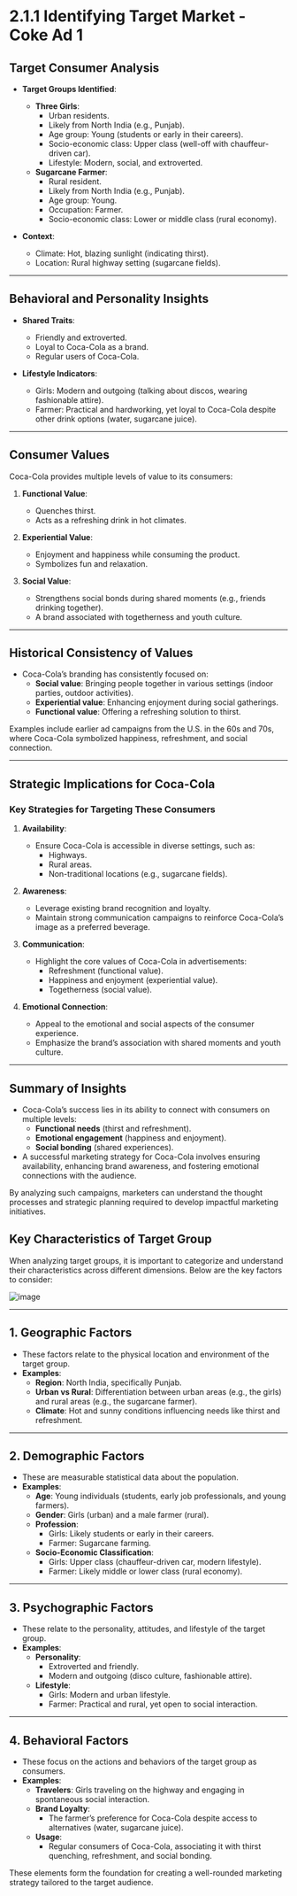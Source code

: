 # 2.1.1 Identifying Target Market - Coke Ad 1

## Target Consumer Analysis
- **Target Groups Identified**:
  - **Three Girls**:
    - Urban residents.
    - Likely from North India (e.g., Punjab).
    - Age group: Young (students or early in their careers).
    - Socio-economic class: Upper class (well-off with chauffeur-driven car).
    - Lifestyle: Modern, social, and extroverted.
  - **Sugarcane Farmer**:
    - Rural resident.
    - Likely from North India (e.g., Punjab).
    - Age group: Young.
    - Occupation: Farmer.
    - Socio-economic class: Lower or middle class (rural economy).

- **Context**:
  - Climate: Hot, blazing sunlight (indicating thirst).
  - Location: Rural highway setting (sugarcane fields).

---

## Behavioral and Personality Insights
- **Shared Traits**:
  - Friendly and extroverted.
  - Loyal to Coca-Cola as a brand.
  - Regular users of Coca-Cola.

- **Lifestyle Indicators**:
  - Girls: Modern and outgoing (talking about discos, wearing fashionable attire).
  - Farmer: Practical and hardworking, yet loyal to Coca-Cola despite other drink options (water, sugarcane juice).

---

## Consumer Values
Coca-Cola provides multiple levels of value to its consumers:

1. **Functional Value**:
   - Quenches thirst.
   - Acts as a refreshing drink in hot climates.

2. **Experiential Value**:
   - Enjoyment and happiness while consuming the product.
   - Symbolizes fun and relaxation.

3. **Social Value**:
   - Strengthens social bonds during shared moments (e.g., friends drinking together).
   - A brand associated with togetherness and youth culture.

---

## Historical Consistency of Values
- Coca-Cola’s branding has consistently focused on:
  - **Social value**: Bringing people together in various settings (indoor parties, outdoor activities).
  - **Experiential value**: Enhancing enjoyment during social gatherings.
  - **Functional value**: Offering a refreshing solution to thirst.

Examples include earlier ad campaigns from the U.S. in the 60s and 70s, where Coca-Cola symbolized happiness, refreshment, and social connection.

---

## Strategic Implications for Coca-Cola

### Key Strategies for Targeting These Consumers
1. **Availability**:
   - Ensure Coca-Cola is accessible in diverse settings, such as:
     - Highways.
     - Rural areas.
     - Non-traditional locations (e.g., sugarcane fields).

2. **Awareness**:
   - Leverage existing brand recognition and loyalty.
   - Maintain strong communication campaigns to reinforce Coca-Cola’s image as a preferred beverage.

3. **Communication**:
   - Highlight the core values of Coca-Cola in advertisements:
     - Refreshment (functional value).
     - Happiness and enjoyment (experiential value).
     - Togetherness (social value).

4. **Emotional Connection**:
   - Appeal to the emotional and social aspects of the consumer experience.
   - Emphasize the brand’s association with shared moments and youth culture.

---

## Summary of Insights
- Coca-Cola’s success lies in its ability to connect with consumers on multiple levels:
  - **Functional needs** (thirst and refreshment).
  - **Emotional engagement** (happiness and enjoyment).
  - **Social bonding** (shared experiences).
- A successful marketing strategy for Coca-Cola involves ensuring availability, enhancing brand awareness, and fostering emotional connections with the audience.

By analyzing such campaigns, marketers can understand the thought processes and strategic planning required to develop impactful marketing initiatives.

## Key Characteristics of Target Group

When analyzing target groups, it is important to categorize and understand their characteristics across different dimensions. Below are the key factors to consider:

![image](https://github.com/user-attachments/assets/baa5fe75-1c07-4663-89c0-54424a6b085f)

---

## 1. **Geographic Factors**
- These factors relate to the physical location and environment of the target group.
- **Examples**:
  - **Region**: North India, specifically Punjab.
  - **Urban vs Rural**: Differentiation between urban areas (e.g., the girls) and rural areas (e.g., the sugarcane farmer).
  - **Climate**: Hot and sunny conditions influencing needs like thirst and refreshment.

---

## 2. **Demographic Factors**
- These are measurable statistical data about the population.
- **Examples**:
  - **Age**: Young individuals (students, early job professionals, and young farmers).
  - **Gender**: Girls (urban) and a male farmer (rural).
  - **Profession**:
    - Girls: Likely students or early in their careers.
    - Farmer: Sugarcane farming.
  - **Socio-Economic Classification**:
    - Girls: Upper class (chauffeur-driven car, modern lifestyle).
    - Farmer: Likely middle or lower class (rural economy).

---

## 3. **Psychographic Factors**
- These relate to the personality, attitudes, and lifestyle of the target group.
- **Examples**:
  - **Personality**:
    - Extroverted and friendly.
    - Modern and outgoing (disco culture, fashionable attire).
  - **Lifestyle**:
    - Girls: Modern and urban lifestyle.
    - Farmer: Practical and rural, yet open to social interaction.

---

## 4. **Behavioral Factors**
- These focus on the actions and behaviors of the target group as consumers.
- **Examples**:
  - **Travelers**: Girls traveling on the highway and engaging in spontaneous social interaction.
  - **Brand Loyalty**:
    - The farmer’s preference for Coca-Cola despite access to alternatives (water, sugarcane juice).
  - **Usage**:
    - Regular consumers of Coca-Cola, associating it with thirst quenching, refreshment, and social bonding.

These elements form the foundation for creating a well-rounded marketing strategy tailored to the target audience.
